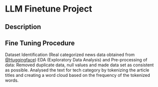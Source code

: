 # LLM Finetune Project

## Description


## Fine Tuning Procedure
Dataset Identification (Real categorized news data obtained from [@Huggingface](https://huggingface.co/))
EDA (Exploratory Data Analysis) and Pre-processing of data:
Removed duplicate data, null values and made data set as consistent as possible. Analysed the text for tech category by tokenizing the article titles and creating a word cloud based on the frequency of the tokenized words. 

